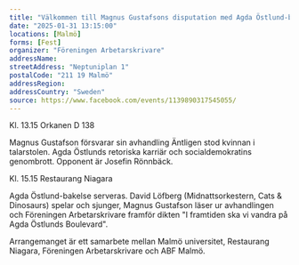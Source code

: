 ```yaml
---
title: "Välkommen till Magnus Gustafsons disputation med Agda Östlund-bakelse, musik och poesi"
date: "2025-01-31 13:15:00"
locations: [Malmö]
forms: [Fest]
organizer: "Föreningen Arbetarskrivare"
addressName: 
streetAddress: "Neptuniplan 1"
postalCode: "211 19 Malmö"
addressRegion:
addressCountry: "Sweden"
source: https://www.facebook.com/events/1139890317545055/
---
```

Kl. 13.15 Orkanen D 138 

Magnus Gustafson försvarar sin avhandling Äntligen stod kvinnan i talarstolen. Agda Östlunds retoriska karriär och socialdemokratins genombrott. Opponent är Josefin Rönnbäck.

Kl. 15.15 Restaurang Niagara 

Agda Östlund-bakelse serveras. David Löfberg (Midnattsorkestern, Cats & Dinosaurs) spelar och sjunger, Magnus Gustafson läser ur avhandlingen och Föreningen Arbetarskrivare framför dikten "I framtiden ska vi vandra på Agda Östlunds Boulevard".

Arrangemanget är ett samarbete mellan Malmö universitet, Restaurang Niagara, Föreningen Arbetarskrivare och ABF Malmö.
